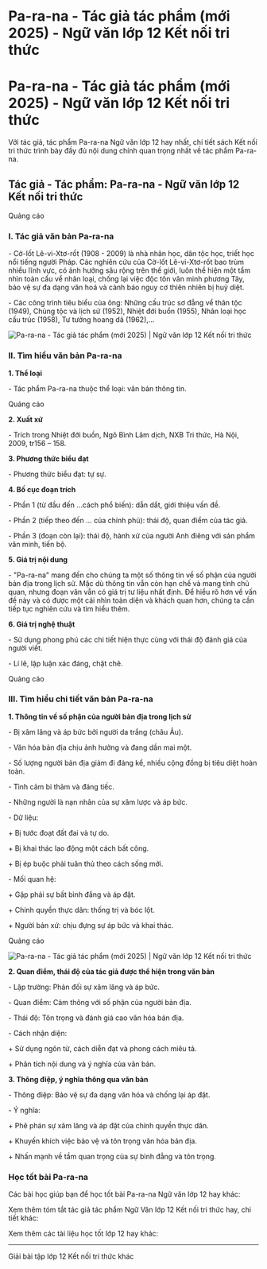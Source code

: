 # Pa-ra-na - Tác giả tác phẩm (mới 2025) - Ngữ văn lớp 12 Kết nối tri thức

# Pa-ra-na - Tác giả tác phẩm (mới 2025) - Ngữ văn lớp 12 Kết nối tri thức

Với tác giả, tác phẩm Pa-ra-na Ngữ văn lớp 12 hay nhất, chi tiết sách Kết nối tri thức trình bày đầy đủ nội dung chính quan trọng nhất về tác phẩm Pa-ra-na.

## Tác giả - Tác phẩm: Pa-ra-na - Ngữ văn lớp 12 Kết nối tri thức

Quảng cáo

### **I. Tác giả văn bản Pa-ra-na**

\- Cờ-lốt Lê-vi-Xtơ-rốt (1908 - 2009) là nhà nhân học, dân tộc học, triết học nổi tiếng người Pháp. Các nghiên cứu của Cờ-lốt Lê-vi-Xtơ-rốt bao trùm nhiểu lĩnh vực, có ảnh hưởng sâu rộng trên thế giới, luôn thể hiện một tẩm nhìn toàn cẩu vể nhân loại, chống lại việc độc tôn văn minh phương Tây, bảo vệ sự đa dạng văn hoá và cảnh báo nguy cơ thiên nhiên bị huỷ diệt. 

\- Các công trình tiêu biểu của ông: Những cấu trúc sơ đẳng vể thân tộc (1949), Chủng tộc và lịch sử (1952), Nhiệt đới buổn (1955), Nhân loại học cấu trúc (1958), Tư tưởng hoang dã (1962),...

![Pa-ra-na - Tác giả tác phẩm \(mới 2025\) | Ngữ văn lớp 12 Kết nối tri thức](https://vietjack.com/soan-van-lop-12-kn/images/tac-gia-tac-pham-pa-ra-na-236045.PNG)

### **II. Tìm hiểu văn bản Pa-ra-na**

**1\. Thể loại**

\- Tác phẩm Pa-ra-na thuộc thể loại: văn bản thông tin.

Quảng cáo

**2\. Xuất xứ**

\- Trích trong Nhiệt đới buồn, Ngô Bình Lâm dịch, NXB Tri thức, Hà Nội, 2009, tr156 – 158.

**3\. Phương thức biểu đạt**

\- Phương thức biểu đạt: tự sự.

**4\. Bố cục đoạn trích**

\- Phần 1 (từ đầu đến …cách phổ biến): dẫn dắt, giới thiệu vấn đề.

\- Phần 2 (tiếp theo đến … của chính phủ): thái độ, quan điểm của tác giả.

\- Phần 3 (đoạn còn lại): thái độ, hành xử của người Anh điêng với sản phẩm văn minh, tiến bộ.

**5\. Giá trị nội dung**

\- "Pa-ra-na" mang đến cho chúng ta một số thông tin về số phận của người bản địa trong lịch sử. Mặc dù thông tin vẫn còn hạn chế và mang tính chủ quan, nhưng đoạn văn vẫn có giá trị tư liệu nhất định. Để hiểu rõ hơn về vấn đề này và có được một cái nhìn toàn diện và khách quan hơn, chúng ta cần tiếp tục nghiên cứu và tìm hiểu thêm.

**6\. Giá trị nghệ thuật**

\- Sử dụng phong phú các chi tiết hiện thực cùng với thái độ đánh giá của người viết.

\- Lí lẽ, lập luận xác đáng, chặt chẽ.

Quảng cáo

### **III. Tìm hiểu chi tiết văn bản Pa-ra-na**

**1\. Thông tin về số phận của người bản địa trong lịch sử**

\- Bị xâm lăng và áp bức bởi người da trắng (châu Âu).

\- Văn hóa bản địa chịu ảnh hưởng và đang dần mai một.

\- Số lượng người bản địa giảm đi đáng kể, nhiều cộng đồng bị tiêu diệt hoàn toàn.

\- Tình cảm bi thảm và đáng tiếc.

\- Những người là nạn nhân của sự xâm lược và áp bức.

\- Dữ liệu:

\+ Bị tước đoạt đất đai và tự do.

\+ Bị khai thác lao động một cách bất công.

\+ Bị ép buộc phải tuân thủ theo cách sống mới.

\- Mối quan hệ:

\+ Gặp phải sự bất bình đẳng và áp đặt.

\+ Chính quyền thực dân: thống trị và bóc lột.

\+ Người bản xứ: chịu đựng sự áp bức và khai thác.

Quảng cáo

![Pa-ra-na - Tác giả tác phẩm \(mới 2025\) | Ngữ văn lớp 12 Kết nối tri thức](https://vietjack.com/soan-van-lop-12-kn/images/tac-gia-tac-pham-pa-ra-na-236046.PNG)

**2\. Quan điểm, thái độ của tác giả được thể hiện trong văn bản**

\- Lập trường: Phản đối sự xâm lăng và áp bức.

\- Quan điểm: Cảm thông với số phận của người bản địa.

\- Thái độ: Tôn trọng và đánh giá cao văn hóa bản địa.

\- Cách nhận diện:

\+ Sử dụng ngôn từ, cách diễn đạt và phong cách miêu tả.

\+ Phân tích nội dung và ý nghĩa của văn bản.

**3\. Thông điệp, ý nghĩa thông qua văn bản**

\- Thông điệp: Bảo vệ sự đa dạng văn hóa và chống lại áp đặt.

\- Ý nghĩa:

\+ Phê phán sự xâm lăng và áp đặt của chính quyền thực dân.

\+ Khuyến khích việc bảo vệ và tôn trọng văn hóa bản địa.

\+ Nhấn mạnh về tầm quan trọng của sự bình đẳng và tôn trọng.

### **Học tốt bài Pa-ra-na**

Các bài học giúp bạn để học tốt bài Pa-ra-na Ngữ văn lớp 12 hay khác:

Xem thêm tóm tắt tác giả tác phẩm Ngữ Văn lớp 12 Kết nối tri thức hay, chi tiết khác:

Xem thêm các tài liệu học tốt lớp 12 hay khác:

* * *

Giải bài tập lớp 12 Kết nối tri thức khác
